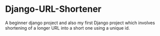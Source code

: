 # Django-URL-Shortener
A beginner django project and also my first Django project which involves shortening of a longer URL into a short one using a unique id.

